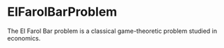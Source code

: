 # ElFarolBarProblem
 The El Farol Bar problem is a classical game-theoretic problem studied in economics.
